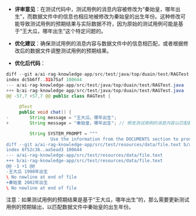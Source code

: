 - **评审意见**：在测试代码中，测试用例的消息内容被修改为“秦始皇，哪年出生”，而数据文件中的信息也相应地被修改为秦始皇的出生年份。这种修改可能导致测试用例的预期结果与实际数据不符，因为原始的测试用例可能是基于“王大瓜，哪年出生”这个特定问题的。

- **优化建议**：确保测试用例的消息内容与数据文件中的信息相匹配，或者根据修改后的数据文件调整测试用例的预期结果。

- **优化后代码**：
```java
diff --git a/ai-rag-knowledge-app/src/test/java/top/duain/test/RAGTest.java b/ai-rag-knowledge-app/src/test/java/top/duain/test/RAGTest.java
index dc5b6ff..31b75af 100644
--- a/ai-rag-knowledge-app/src/test/java/top/duain/test/RAGTest.java
+++ b/ai-rag-knowledge-app/src/test/java/top/duain/test/RAGTest.java
@@ -57,7 +57,7 @@ public class RAGTest {
 
     @Test
     public void chat() {
-        String message = "王大瓜，哪年出生";
+        String message = "秦始皇，哪年出生"; // 修改测试用例的消息内容以匹配数据文件中的信息

         String SYSTEM_PROMPT = """
                 Use the information from the DOCUMENTS section to provide accurate answers but act as if you knew this information innately.
diff --git a/ai-rag-knowledge-app/src/test/resources/data/file.text b/ai-rag-knowledge-app/src/test/resources/data/file.text
index 6f52c36..aa5ead3 100644
--- a/ai-rag-knowledge-app/src/test/resources/data/file.text
+++ b/ai-rag-knowledge-app/src/test/resources/data/file.text
@@ -1 +1 @@
-王大瓜 1990年出生
\ No newline at end of file
+秦始皇 2002年出生
\ No newline at end of file
```

注意：如果测试用例的预期结果是基于“王大瓜，哪年出生”的，那么需要更新测试用例的预期输出，以匹配数据文件中秦始皇的出生年份。